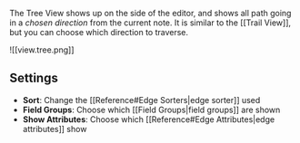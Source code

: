 The Tree View shows up on the side of the editor, and shows all path going in a _chosen direction_ from the current note. It is similar to the [[Trail View]], but you can choose which direction to traverse.

![[view.tree.png]]

## Settings

- **Sort**: Change the [[Reference#Edge Sorters|edge sorter]] used
- **Field Groups**: Choose which [[Field Groups|field groups]] are shown
- **Show Attributes**: Choose which [[Reference#Edge Attributes|edge attributes]] show
